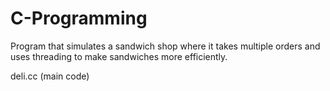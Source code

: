 # C-Programming
Program that simulates a sandwich shop where it takes multiple orders and uses threading to make sandwiches more efficiently. 

deli.cc (main code)
